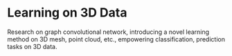 # Learning on 3D Data
Research on graph convolutional network, introducing a novel learning method on 3D mesh, point cloud, etc., empowering classification, prediction tasks on 3D data.
